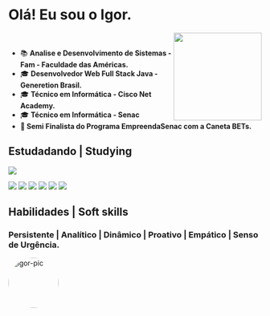




 # Olá! Eu sou o Igor. 
 <img align="right" height="175em" src="https://github-readme-stats.vercel.app/api?username=DwIgor&show_icons=true&theme=midnight-purple&include_all_commits=true&count_private=true"/>
  <div style="display: inline_block"><br>
 
- 📚  <b> Analise e Desenvolvimento de Sistemas - Fam - Faculdade das Américas.</b>
- 🎓   <b>Desenvolvedor Web Full Stack Java - Generetion Brasil.</b>
- 🎓   <b>Técnico em Informática - Cisco Net Academy.</b>
- 🎓   <b>Técnico em Informática - Senac 
- :3rd_place_medal: Semi Finalista do Programa EmpreendaSenac com a Caneta BETs.</b>

 
## Estudadando | Studying 
<div>
 <a href = "https://www.oracle.com/java/technologies/javase-documentation.html"><img src="https://img.shields.io/badge/Java-ED8B00?style=for-the-badge&logo=java&logoColor=white" target="_blank"></a>
 
  <a href = "https://docs.python.org/pt-br/3/tutorial/"><img src="https://img.shields.io/badge/Python-14354C?style=for-the-badge&logo=python&logoColor=white" target="_blank"></a>
    <a href="https://dev.mysql.com/doc/" target="_blank"><img src="https://img.shields.io/badge/MySQL-00000F?style=for-the-badge&logo=mysql&logoColor=white" target="_blank"></a>
  <a href="https://getbootstrap.com.br/docs/4.1/getting-started/introduction/" target="_blank"><img src="https://img.shields.io/badge/Bootstrap-563D7C?style=for-the-badge&logo=bootstrap&logoColor=white" target="_blank"></a>
 <a href="https://angular.io" target="_blank"><img src="https://img.shields.io/badge/Angular-DD0031?style=for-the-badge&logo=angular&logoColor=white" target="_blank"></a> 
  <a href="https://developer.mozilla.org/pt-BR/docs/Web/HTML/Element" target="_blank"><img src="https://img.shields.io/badge/HTML5-E34F26?style=for-the-badge&logo=html5&logoColor=white" target="_blank"></a> 
  <a href="https://developer.mozilla.org/pt-BR/docs/Web/CSS" target="_blank"><img src="https://img.shields.io/badge/CSS3-1572B6?style=for-the-badge&logo=css3&logoColor=white" target="_blank"></a> 
 

  </div>
  
## <b>Habilidades | Soft skills</b>
  
### <b>Persistente | Analítico | Dinâmico | Proativo | Empático | Senso de Urgência.</b>

<img align="left" alt="igor-pic" height="100" style="border-radius:50px;" src="https://user-images.githubusercontent.com/89522757/154803923-d5cbb0a7-a1c2-4afc-8465-77addeefd1ec.gif">

  

  
